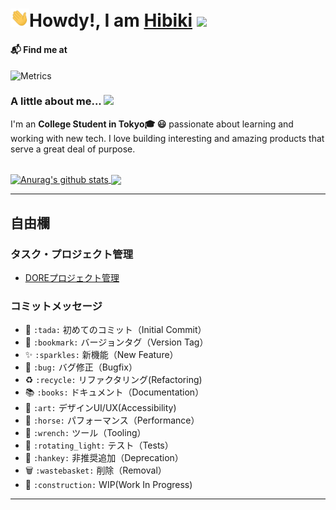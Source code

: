 <!-- ### Hi there 👋 -->

<h1> <img src="https://raw.githubusercontent.com/ABSphreak/ABSphreak/master/gifs/Hi.gif" width="30px">Howdy!, I am <a href="https://github.com/tamaki8021">Hibiki</a> <img src="https://emojis.slackmojis.com/emojis/images/1531849430/4246/blob-sunglasses.gif?1531849430" width="30px"></h1>

#### 📬 Find me at
<!-- [![Github Badge](http://img.shields.io/badge/-Github-black?style=flat&logo=github&link=https://github.com/Defcon27/)](https://github.com/tamaki8021/)  -->
<!-- [![Twitter Badge](https://img.shields.io/badge/-Twitter-1ca0f1?style=flat&labelColor=1ca0f1&logo=twitter&logoColor=white&link=https://twitter.com/tamo38570240)](https://twitter.com/tamo38570240) -->
<!-- [![Instagram Badege](https://img.shields.io/badge/-Instagram-c13584?style=flat&labelColor=c13584&logo=instagram&logoColor=white)](https://www.instagram.com/tom47310/) -->
<!-- [![Feacebook Badge](https://img.shields.io/badge/Facebook-1877F2?style=flat&&logo=facebook&logoColor=white)](https://www.facebook.com/TamakiHibiki2002) -->
<!-- [![Qiita Badge](https://img.shields.io/badge/Qiita-55C500?style=flat&logo=Qiita&logoColor=white)](https://qiita.com/tamaki8021) -->
<!-- [![Spotify Badge](https://img.shields.io/badge/Spotify-1ED760?&style=flat&&logo=spotify&logoColor=white)](spotify:playlist:5Bzvs88Ecmr44RhsxokURI) -->


![Metrics](https://metrics.lecoq.io/tamaki8021?template=classic&isocalendar=1&languages=1&base.indepth=false&isocalendar.duration=half-year&languages.limit=8&languages.threshold=0%25&languages.other=false&languages.colors=github&languages.sections=most-used&languages.indepth=false&languages.analysis.timeout=15&languages.categories=markup%2C%20programming&languages.recent.categories=markup%2C%20programming&languages.recent.load=300&languages.recent.days=14&config.timezone=Asia%2FTokyo)
  
### A little about me...  <img src="https://media.giphy.com/media/VgCDAzcKvsR6OM0uWg/giphy.gif" width="50"> 
I'm an **College Student in Tokyo🎓 😃** passionate about learning and working with new tech. I love building interesting and amazing products that serve a great deal of purpose. <br/><br/>


<!--
**tamaki8021/tamaki8021** is a ✨ _special_ ✨ repository because its `README.md` (this file) appears on your GitHub profile.

Here are some ideas to get you started:

- 🔭 I’m currently working on ...
- 🌱 I’m currently learning ...
- 👯 I’m looking to collaborate on ...
- 🤔 I’m looking for help with ...
- 💬 Ask me about ...
- 📫 How to reach me: ...
- 😄 Pronouns: ...
- ⚡ Fun fact: ...
-->

<!--
[![](https://raw.githubusercontent.com/tamaki8021/tamaki8021/main/profile-summary-card-output/nord_dark/1-repos-per-language.svg)](https://github.com/vn7n24fzkq/github-profile-summary-cards)
-->



<a href="https://github.com/anuraghazra/github-readme-stats">
  <img align="center" src="https://github-readme-stats.anuraghazra1.vercel.app/api?username=tamaki8021&show_icons=true&include_all_commits=true&theme=material-palenight" alt="Anurag's github stats" />
</a>
<a href="https://github.com/anuraghazra/github-readme-stats">
  <!-- Change the `github-readme-stats.anuraghazra1.vercel.app` to `github-readme-stats.vercel.app`  -->
  <img align="center" src="https://github-readme-stats.anuraghazra1.vercel.app/api/top-langs/?username=tamaki8021&layout=compact&theme=material-palenight" />
</a>

**************************************

## 自由欄 

### タスク・プロジェクト管理
- <a href="https://github.com/users/tamaki8021/projects/1/views/1">DOREプロジェクト管理</a>

### コミットメッセージ
<ul>
   <li> 🎉 <code>:tada:</code> 初めてのコミット（Initial Commit）</li>
   <li> 🔖  <code>:bookmark:</code> バージョンタグ（Version Tag）</li>
   <li> ✨  <code>:sparkles:</code> 新機能（New Feature）</li>
   <li> 🐛  <code>:bug:</code> バグ修正（Bugfix）</li>
   <li> ♻️  <code>:recycle:</code> リファクタリング(Refactoring)</li>
   <li> 📚  <code>:books:</code> ドキュメント（Documentation）</li>
   <li> 🎨  <code>:art:</code> デザインUI/UX(Accessibility)</li>
   <li> 🐎  <code>:horse:</code> パフォーマンス（Performance）</li>
   <li> 🔧  <code>:wrench:</code> ツール（Tooling）</li>
   <li> 🚨  <code>:rotating_light:</code> テスト（Tests）</li>
   <li> 💩  <code>:hankey:</code> 非推奨追加（Deprecation）</li>
   <li> 🗑️  <code>:wastebasket:</code> 削除（Removal）</li>
   <li> 🚧  <code>:construction:</code> WIP(Work In Progress)</li>
</ul>


**************************************

